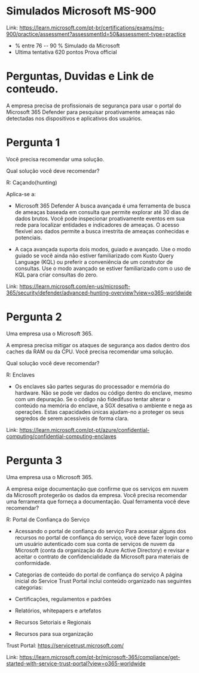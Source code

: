 # Simulados Microsoft MS-900

Link: https://learn.microsoft.com/pt-br/certifications/exams/ms-900/practice/assessment?assessmentId=50&assessment-type=practice

- % entre 76 -- 90 % Simulado da Microsoft
- Ultima tentativa 620 pontos Prova official

# Perguntas, Duvidas e  Link de conteudo.

A empresa precisa de profissionais de segurança para usar o portal do Microsoft 365 Defender para pesquisar proativamente ameaças não detectadas nos dispositivos e aplicativos dos usuários.

# Pergunta 1

Você precisa recomendar uma solução.

Qual solução você deve recomendar?

R: Caçando(hunting)

Aplica-se a:

- Microsoft 365 Defender
A busca avançada é uma ferramenta de busca de ameaças baseada em consulta que permite explorar até 30 dias de dados brutos. Você pode inspecionar proativamente eventos em sua rede para localizar entidades e indicadores de ameaças. O acesso flexível aos dados permite a busca irrestrita de ameaças conhecidas e potenciais.

- A caça avançada suporta dois modos, guiado e avançado. Use o modo guiado se você ainda não estiver familiarizado com Kusto Query Language (KQL) ou preferir a conveniência de um construtor de consultas. Use o modo avançado se estiver familiarizado com o uso de KQL para criar consultas do zero.

Link: https://learn.microsoft.com/en-us/microsoft-365/security/defender/advanced-hunting-overview?view=o365-worldwide

# Pergunta 2

Uma empresa usa o Microsoft 365.

A empresa precisa mitigar os ataques de segurança aos dados dentro dos caches da RAM ou da CPU.
Você precisa recomendar uma solução.

Qual solução você deve recomendar?

R: Enclaves

- Os enclaves são partes seguras do processador e memória do hardware. Não se pode ver dados ou código dentro do enclave, mesmo com um depuração. Se o código não fidedifuso tentar alterar o conteúdo na memória do enclave, a SGX desativa o ambiente e nega as operações. Estas capacidades únicas ajudam-no a proteger os seus segredos de serem acessíveis de forma clara.

Link: https://learn.microsoft.com/pt-pt/azure/confidential-computing/confidential-computing-enclaves

# Pergunta 3

Uma empresa usa o Microsoft 365.

A empresa exige documentação que confirme que os serviços em nuvem da Microsoft protegerão os dados da empresa.
Você precisa recomendar uma ferramenta que forneça a documentação.
Qual ferramenta você deve recomendar?

R: Portal de Confiança do Serviço

- Acessando o portal de confiança do serviço
Para acessar alguns dos recursos no portal de confiança do serviço, você deve fazer login como um usuário autenticado com sua conta de serviços de nuvem da Microsoft (conta da organização do Azure Active Directory) e revisar e aceitar o contrato de confidencialidade da Microsoft para materiais de conformidade.

- Categorias de conteúdo do portal de confiança do serviço
A página inicial do Service Trust Portal inclui conteúdo organizado nas seguintes categorias:

- Certificações, regulamentos e padrões
- Relatórios, whitepapers e artefatos
- Recursos Setoriais e Regionais
- Recursos para sua organização

Trust Portal: https://servicetrust.microsoft.com/

Link: https://learn.microsoft.com/pt-br/microsoft-365/compliance/get-started-with-service-trust-portal?view=o365-worldwide
